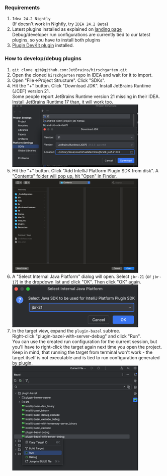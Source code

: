 ### Requirements

1) `Idea 24.2 Nightly`  
(If doesn't work in Nightly, try `IDEA 24.2 Beta`)
2) Latest plugins installed as explained on [landing page](https://lp.jetbrains.com/new-bazel-plugin/#:~:text=Install%20plugin)  
Debug/developer run configurations are currently tied to our latest plugins, so you have to install both plugins
3) [Plugin DevKit plugin](https://plugins.jetbrains.com/plugin/22851-plugin-devkit) installed.


### How to develop/debug plugins

1) `git clone git@github.com:JetBrains/hirschgarten.git`
2) Open the cloned `hirschgarten` repo in IDEA and wait for it to import.
3) Open "File->Project Structure". Click "SDKs".
4) Hit the "+" button. Click "Download JDK". Install JetBrains Runtime (JCEF) version 21.  
   Some people report JetBrains Runtime version 21 missing in their IDEA. Install JetBrains Runtime 17 than, it will work too.  
   <img src="dev1.png" width="400">  
5) Hit the "+" button. Click "Add IntelliJ Platform Plugin SDK from disk". A "Contents" folder will pop up, hit "Open" in Finder.  
   <img src="dev2.png" width="400">  
6) A "Select Internal Java Platform" dialog will open. Select `jbr-21` (or `jbr-17`) in the dropdown list and click "OK". Then click "OK" again.  
   <img src="dev3.png" width="400">  
7) In the target view, expand the `plugin-bazel` subtree.  
   Right-click "plugin-bazel-with-server-debug" and click "Run".  
   You can use the created run configuration for the current session, but you'll have to right-click the target again next time you open the project.  
   Keep in mind, that running the target from terminal won't work - the target itself is not executable and is tied to run configuration generated by plugin.  
   <img src="dev4.png" width="400">  
